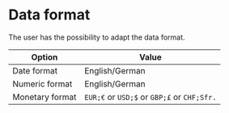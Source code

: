 # Data format

The user has the possibility to adapt the data format.

| Option | Value |
| - | - |
| Date format | English/German |
| Numeric format | English/German |
| Monetary format | `EUR;€` or `USD;$` or `GBP;£` or `CHF;Sfr.` |

